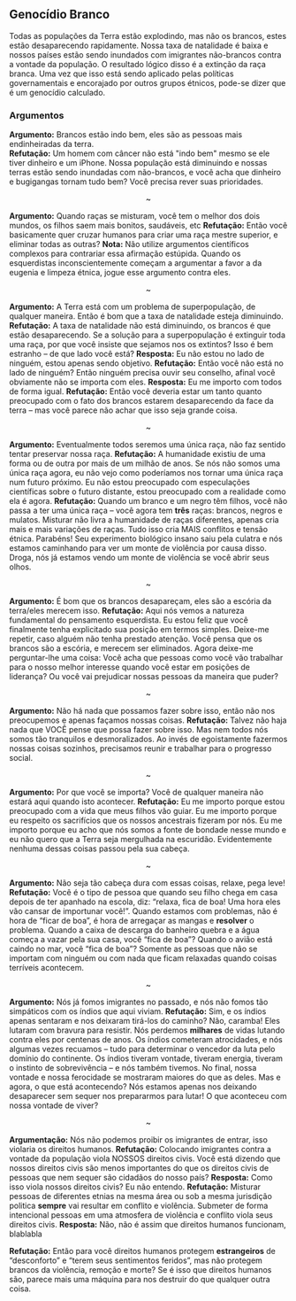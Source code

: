 ## Genocídio Branco
Todas as populações da Terra estão explodindo, mas não os brancos, estes estão desaparecendo rapidamente. Nossa taxa de natalidade é baixa e nossos países estão sendo inundados com imigrantes não-brancos contra a vontade da população. O resultado lógico disso é a extinção da raça branca. Uma vez que isso está sendo aplicado pelas políticas governamentais e encorajado por outros grupos étnicos, pode-se dizer que é um genocídio calculado.
### Argumentos
**Argumento:** Brancos estão indo bem, eles são as pessoas mais endinheiradas da terra.<br>
**Refutação:** Um homem com câncer não está "indo bem" mesmo se ele tiver dinheiro e um iPhone. Nossa população está diminuindo e nossas terras estão sendo inundadas com não-brancos, e você acha que dinheiro e bugigangas tornam tudo bem? Você precisa rever suas prioridades.
<p align="center">~</p>

**Argumento:** Quando raças se misturam, você tem o melhor dos dois mundos, os filhos saem mais bonitos, saudáveis, etc
**Refutação:** Então você basicamente quer cruzar humanos para criar uma raça mestre superior, e eliminar todas as outras?
**Nota:** Não utilize argumentos científicos complexos para contrariar essa afirmação estúpida. Quando os esquerdistas inconscientemente começam a argumentar a favor a da eugenia e limpeza étnica, jogue esse argumento contra eles.
<p align="center">~</p>

**Argumento:** A Terra está com um problema de superpopulação, de qualquer maneira. Então é bom que a taxa de natalidade esteja diminuindo.
**Refutação:** A taxa de natalidade não está diminuindo, os brancos é que estão desaparecendo. Se a solução para a superpopulação é extinguir toda uma raça, por que você insiste que sejamos nos os extintos? Isso é bem estranho – de que lado você está?
**Resposta:** Eu não estou no lado de ninguém, estou apenas sendo objetivo.
**Refutação:** Então você não está no lado de ninguém? Então ninguém precisa ouvir seu conselho, afinal você obviamente não se importa com eles.
**Resposta:** Eu me importo com todos de forma igual.
**Refutação:** Então você deveria estar um tanto quanto preocupado com o fato dos brancos estarem desaparecendo da face da terra – mas você parece não achar que isso seja grande coisa.
<p align="center">~</p>

**Argumento:** Eventualmente todos seremos uma única raça, não faz sentido tentar preservar nossa raça.
**Refutação:** A humanidade existiu de uma forma ou de outra por mais de um milhão de anos. Se nós não somos uma única raça agora, eu não vejo como poderíamos nos tornar uma única raça num futuro próximo. Eu não estou preocupado com especulações científicas sobre o futuro distante, estou preocupado com a realidade como ela é agora.
**Refutação:** Quando um branco e um negro têm filhos, você não passa a ter uma única raça – você agora tem **três** raças: brancos, negros e mulatos. Misturar não livra a humanidade de raças diferentes, apenas cria mais e mais variações de raças. Tudo isso cria MAIS conflitos e tensão étnica. Parabéns! Seu experimento biológico insano saiu pela culatra e nós estamos caminhando para ver um monte de violência por causa disso. Droga, nós já estamos vendo um monte de violência se você abrir seus olhos.
<p align="center">~</p>

**Argumento:** É bom que os brancos desapareçam, eles são a escória da terra/eles merecem isso.
**Refutação:** Aqui nós vemos a natureza fundamental do pensamento esquerdista. Eu estou feliz que você finalmente tenha explicitado sua posição em termos simples. Deixe-me repetir, caso alguém não tenha prestado atenção. Você pensa que os brancos são a escória, e merecem ser eliminados. Agora deixe-me perguntar-lhe uma coisa: Você acha que pessoas como você vão trabalhar para o nosso melhor interesse quando você estar em posições de liderança? Ou você vai prejudicar nossas pessoas da maneira que puder?
<p align="center">~</p>

**Argumento:** Não há nada que possamos fazer sobre isso, então não nos preocupemos e apenas façamos nossas coisas.
**Refutação:** Talvez não haja nada que VOCÊ pense que possa fazer sobre isso. Mas nem todos nós somos tão tranquilos e desmoralizados. Ao invés de egoistamente fazermos nossas coisas sozinhos, precisamos reunir e trabalhar para o progresso social.
<p align="center">~</p>

**Argumento:** Por que você se importa? Você de qualquer maneira não estará aqui quando isto acontecer.
**Refutação:** Eu me importo porque estou preocupado com a vida que meus filhos vão guiar. Eu me importo porque eu respeito os sacrifícios que os nossos ancestrais fizeram por nós. Eu me importo porque eu acho que nós somos a fonte de bondade nesse mundo e eu não quero que a Terra seja mergulhada na escuridão. Evidentemente nenhuma dessas coisas passou pela sua cabeça.
<p align="center">~</p>

**Argumento:** Não seja tão cabeça dura com essas coisas, relaxe, pega leve!
**Refutação:** Você é o tipo de pessoa que quando seu filho chega em casa depois de ter apanhado na escola, diz: “relaxa, fica de boa! Uma hora eles vão cansar de importunar você!”. Quando estamos com problemas, não é hora de “ficar de boa”, é hora de arregaçar as mangas e **resolver** o problema. Quando a caixa de descarga do banheiro quebra e a água começa a vazar pela sua casa, você “fica de boa”? Quando o avião está caindo no mar, você “fica de boa”? Somente as pessoas que não se importam com ninguém ou com nada que ficam relaxadas quando coisas terríveis acontecem.
<p align="center">~</p>

**Argumento:** Nós já fomos imigrantes no passado, e nós não fomos tão simpáticos com os índios que aqui viviam. 
**Refutação:** Sim, e os índios apenas sentaram e nos deixaram tirá-los do caminho? Não, caramba! Eles lutaram com bravura para resistir. Nós perdemos **milhares** de vidas lutando contra eles por centenas de anos. Os índios cometeram atrocidades, e nós algumas vezes recuamos – tudo para determinar o vencedor da luta pelo domínio do continente. Os índios tiveram vontade, tiveram energia, tiveram o instinto de sobrevivência – e nós também tivemos. No final, nossa vontade e nossa ferocidade se mostraram maiores do que as deles. Mas e agora, o que está acontecendo? Nós estamos apenas nos deixando desaparecer sem sequer nos prepararmos para lutar! O que aconteceu com nossa vontade de viver?
<p align="center">~</p>

**Argumentação:** Nós não podemos proibir os imigrantes de entrar, isso violaria os direitos humanos.
**Refutação:** Colocando imigrantes contra a vontade da população viola NOSSOS direitos civis. Você está dizendo que nossos direitos civis são menos importantes do que os direitos civis de pessoas que nem sequer são cidadãos do nosso país?
**Resposta:** Como isso viola nossos direitos civis? Eu não entendo.
**Refutação:** Misturar pessoas de diferentes etnias na mesma área ou sob a mesma jurisdição politica **sempre** vai resultar em conflito e violência. Submeter de forma intencional pessoas em uma atmosfera de violência e conflito viola seus direitos civis.
**Resposta:** Não, não é assim que direitos humanos funcionam, blablabla

**Refutação:** Então para você direitos humanos protegem **estrangeiros** de “desconforto” e “terem seus sentimentos feridos”, mas não protegem brancos da violência, remoção e morte? Se é isso que direitos humanos são, parece mais uma máquina para nos destruir do que qualquer outra coisa.
